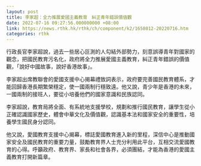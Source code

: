 ```yaml
---
layout: post
title: 李家超：全力推展愛國主義教育　糾正青年錯誤價值觀
date: 2022-07-16 09:27:56.000000000 +08:00
link: https://news.rthk.hk/rthk/ch/component/k2/1658012-20220716.htm
categories: rthk
---
```


行政長官李家超說，過去一些居心叵測的人勾結外部勢力，刻意誤導青年對國家的觀念，把國民教育污名化，政府將全力推展愛國主義教育，糾正青年錯誤的價值觀，「說好中國故事，說好香港故事」。

李家超出席教聯會的愛國支援中心揭幕禮致詞表示，政府要完善國民教育體系，才能回歸香港長期繁榮穩定，使一國兩制行穩致遠。他又說，青少年是香港的未來，一國兩制的接班人，要從小培養他們的國家意識和民族認同。

李家超說，教育局將全面、有系統地支援學校，規劃和推行國民教育，讓學生從小正確認識國家歷史，體會中華文化及價值觀，認識基本法和國家安全的重要性，培養學生國民身分認同。

他又說，愛國教育支援中心揭幕，標誌愛國教育進入新的里程，深信中心是推動國家安全及國民教育的重要力量，鼓勵教育界人士充分利用此平台，互相交流愛國教育的心得。呼籲政府、教育界、家長和社會各界，必須團結，才能為香港的愛國主義教育打開新篇章。
